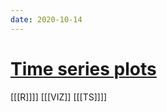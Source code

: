 ```yaml
---
date: 2020-10-14
---
```


# [Time series plots](https://cran.r-prIoject.org/web/packages/tstools/vignettes/tstools.html)

[[[R]]]]
[[[VIZ]]
[[[TS]]]]
